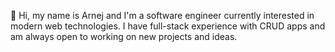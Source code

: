 👋 Hi, my name is Arnej and I'm a software engineer currently interested in modern web technologies.
I have full-stack experience with CRUD apps and am always open to working on new projects and ideas.

<!---
BalkanRising/BalkanRising is a ✨ special ✨ repository because its `README.md` (this file) appears on your GitHub profile.
You can click the Preview link to take a look at your changes.
--->
